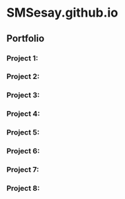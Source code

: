 # SMSesay.github.io

## Portfolio

### Project 1:

### Project 2:

### Project 3:

### Project 4:

### Project 5:

### Project 6:

### Project 7:

### Project 8:
